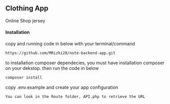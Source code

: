 ## Clothing App
Online Shop jersey 

#### Installation
copy and running code in below with your terminal/command

```bash
https://github.com/MRizki28/note-backend-app.git
```

to installation composer dependecies, you must have installation composer on your dekstop.
then run the code in below

```bash
composer install
```

copy .env.example and create your app configuration

```bash
You can look in the Route folder, API.php to retrieve the URL
```

